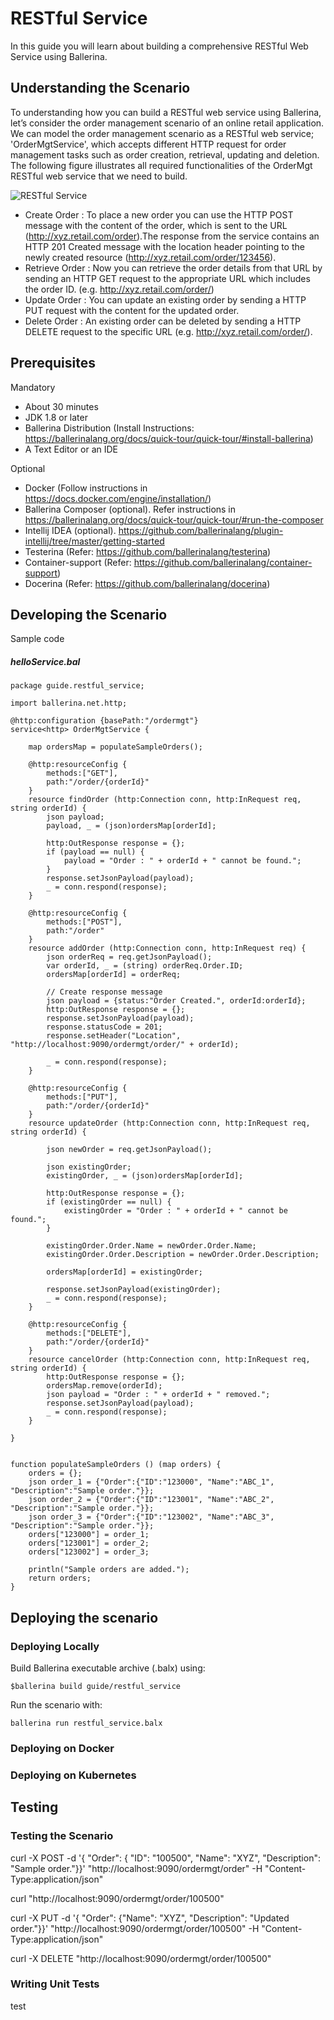# RESTful Service  

In this guide you will learn about building a comprehensive RESTful Web Service using Ballerina. 


## <a name="understanding-the-scenario"></a> Understanding the Scenario  
To understanding how you can build a RESTful web service using Ballerina, let’s consider the order management scenario of an online retail application. 
We can model the order management scenario as a RESTful web service; 'OrderMgtService',  which accepts different HTTP request for order management tasks such as order creation, retrieval, updating and deletion.
The following figure illustrates all required functionalities of the OrderMgt RESTful web service that we need to build. 

![RESTful Service](images/restful_service.png "RESTful Service")


- Create Order : To place a new order you can use the HTTP POST message with the content of the order, which is sent to the URL (http://xyz.retail.com/order).The response from the service contains an HTTP 201 Created message with the location header pointing to the newly created resource (http://xyz.retail.com/order/123456). 
- Retrieve Order : Now you can retrieve the order details from that URL by sending an HTTP GET request to the appropriate URL which includes the order ID. (e.g. http://xyz.retail.com/order/<orderId>)
- Update Order : You can update an existing order by sending a HTTP PUT request with the content for the updated order. 
- Delete Order : An existing order can be deleted by sending a HTTP DELETE request to the specific URL (e.g. http://xyz.retail.com/order/<orderId>). 


## <a name="what-we-ll-need"></a> Prerequisites

Mandatory 
- About 30 minutes
- JDK 1.8 or later
- Ballerina Distribution (Install Instructions:  https://ballerinalang.org/docs/quick-tour/quick-tour/#install-ballerina)
- A Text Editor or an IDE

Optional 
- Docker (Follow instructions in https://docs.docker.com/engine/installation/)
- Ballerina Composer (optional). Refer instructions in https://ballerinalang.org/docs/quick-tour/quick-tour/#run-the-composer
- Intellij IDEA (optional). https://github.com/ballerinalang/plugin-intellij/tree/master/getting-started
- Testerina (Refer: https://github.com/ballerinalang/testerina)
- Container-support (Refer: https://github.com/ballerinalang/container-support)
- Docerina (Refer: https://github.com/ballerinalang/docerina)

## <a name="developing-the-scenario"></a> Developing the Scenario


Sample code

##### helloService.bal
```ballerina
package guide.restful_service;

import ballerina.net.http;

@http:configuration {basePath:"/ordermgt"}
service<http> OrderMgtService {

    map ordersMap = populateSampleOrders();

    @http:resourceConfig {
        methods:["GET"],
        path:"/order/{orderId}"
    }
    resource findOrder (http:Connection conn, http:InRequest req, string orderId) {
        json payload;
        payload, _ = (json)ordersMap[orderId];

        http:OutResponse response = {};
        if (payload == null) {
            payload = "Order : " + orderId + " cannot be found.";
        }
        response.setJsonPayload(payload);
        _ = conn.respond(response);
    }

    @http:resourceConfig {
        methods:["POST"],
        path:"/order"
    }
    resource addOrder (http:Connection conn, http:InRequest req) {
        json orderReq = req.getJsonPayload();
        var orderId, _ = (string) orderReq.Order.ID;
        ordersMap[orderId] = orderReq;

        // Create response message
        json payload = {status:"Order Created.", orderId:orderId};
        http:OutResponse response = {};
        response.setJsonPayload(payload);
        response.statusCode = 201;
        response.setHeader("Location", "http://localhost:9090/ordermgt/order/" + orderId);

        _ = conn.respond(response);
    }

    @http:resourceConfig {
        methods:["PUT"],
        path:"/order/{orderId}"
    }
    resource updateOrder (http:Connection conn, http:InRequest req, string orderId) {

        json newOrder = req.getJsonPayload();

        json existingOrder;
        existingOrder, _ = (json)ordersMap[orderId];

        http:OutResponse response = {};
        if (existingOrder == null) {
            existingOrder = "Order : " + orderId + " cannot be found.";
        }

        existingOrder.Order.Name = newOrder.Order.Name;
        existingOrder.Order.Description = newOrder.Order.Description;

        ordersMap[orderId] = existingOrder;

        response.setJsonPayload(existingOrder);
        _ = conn.respond(response);
    }

    @http:resourceConfig {
        methods:["DELETE"],
        path:"/order/{orderId}"
    }
    resource cancelOrder (http:Connection conn, http:InRequest req, string orderId) {
        http:OutResponse response = {};
        ordersMap.remove(orderId);
        json payload = "Order : " + orderId + " removed.";
        response.setJsonPayload(payload);
        _ = conn.respond(response);
    }

}


function populateSampleOrders () (map orders) {
    orders = {};
    json order_1 = {"Order":{"ID":"123000", "Name":"ABC_1", "Description":"Sample order."}};
    json order_2 = {"Order":{"ID":"123001", "Name":"ABC_2", "Description":"Sample order."}};
    json order_3 = {"Order":{"ID":"123002", "Name":"ABC_3", "Description":"Sample order."}};
    orders["123000"] = order_1;
    orders["123001"] = order_2;
    orders["123002"] = order_3;

    println("Sample orders are added.");
    return orders;
}

```



## <a name="deploying-the-scenario"></a> Deploying the scenario
### <a name="deploying-on-locally"></a> Deploying Locally


Build Ballerina executable archive (.balx) using: 

```
$ballerina build guide/restful_service
```

Run the scenario with: 

```
ballerina run restful_service.balx 
```

### <a name="deploying-on-docker"></a> Deploying on Docker
### <a name="deploying-on-k8s"></a> Deploying on Kubernetes


## <a name="testing-the-scenario"></a> Testing 

### <a name="invoking-the-service"></a> Testing the Scenario

curl -X POST -d '{ "Order": { "ID": "100500", "Name": "XYZ", "Description": "Sample order."}}'  "http://localhost:9090/ordermgt/order" -H "Content-Type:application/json"

curl "http://localhost:9090/ordermgt/order/100500" 

curl -X PUT -d '{ "Order": {"Name": "XYZ", "Description": "Updated order."}}'  "http://localhost:9090/ordermgt/order/100500" -H "Content-Type:application/json"

curl -X DELETE "http://localhost:9090/ordermgt/order/100500"



### <a name="invoking-the-service"></a> Writing Unit Tests 

test 

